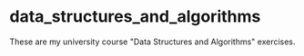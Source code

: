 # data_structures_and_algorithms
These are my university course "Data Structures and Algorithms" exercises.
